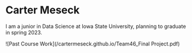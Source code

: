 # Carter Meseck

I am a junior in Data Science at Iowa State University, planning to graduate in spring 2023.

![Past Course Work](/cartermeseck.github.io/Team46_Final Project.pdf)
